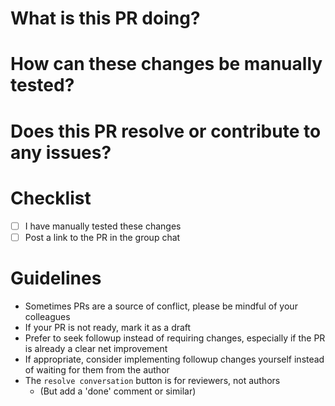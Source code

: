 # What is this PR doing?


# How can these changes be manually tested?


# Does this PR resolve or contribute to any issues?


# Checklist
- [ ] I have manually tested these changes
- [ ] Post a link to the PR in the group chat

# Guidelines
- Sometimes PRs are a source of conflict, please be mindful of your colleagues
- If your PR is not ready, mark it as a draft
- Prefer to seek followup instead of requiring changes, especially if the PR is already a clear net improvement
- If appropriate, consider implementing followup changes yourself instead of waiting for them from the author
- The `resolve conversation` button is for reviewers, not authors
  - (But add a 'done' comment or similar)
